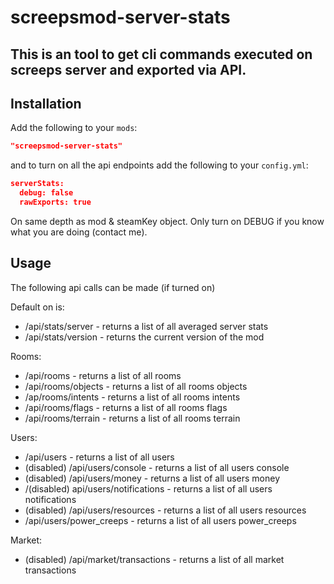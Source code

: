 # screepsmod-server-stats

## This is an tool to get cli commands executed on screeps server and exported via API.

## Installation

Add the following to your `mods`:

```json
"screepsmod-server-stats"
```

and to turn on all the api endpoints add the following to your `config.yml`:

```json
serverStats: 
  debug: false
  rawExports: true
```

On same depth as mod & steamKey object. Only turn on DEBUG if you know what you are doing (contact me).

## Usage

The following api calls can be made (if turned on)

Default on is:

- /api/stats/server - returns a list of all averaged server stats
- /api/stats/version - returns the current version of the mod

Rooms:

- /api/rooms - returns a list of all rooms
- /api/rooms/objects - returns a list of all rooms objects
- /ap/rooms/intents - returns a list of all rooms intents
- /api/rooms/flags - returns a list of all rooms flags
- /api/rooms/terrain - returns a list of all rooms terrain

Users:

- /api/users - returns a list of all users
- (disabled) /api/users/console - returns a list of all users console
- (disabled) /api/users/money - returns a list of all users money
- /(disabled) api/users/notifications - returns a list of all users notifications
- (disabled) /api/users/resources - returns a list of all users resources
- /api/users/power_creeps - returns a list of all users power_creeps

Market:

- (disabled) /api/market/transactions - returns a list of all market transactions

